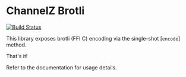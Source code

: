 # ChannelZ Brotli

[![Build Status](https://github.com/Blobfolio/channelz/workflows/Build/badge.svg)](https://github.com/Blobfolio/channelz/actions)

This library exposes brotli (FFI C) encoding via the single-shot [`encode`] method.

That's it!

Refer to the documentation for usage details.
